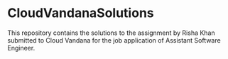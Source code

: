 # CloudVandanaSolutions
This repository contains the solutions to the assignment by Risha Khan submitted to Cloud Vandana for the job application of Assistant Software Engineer. 
